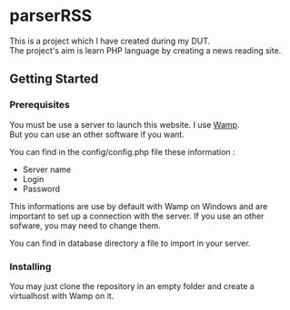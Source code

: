 # parserRSS
This is a project which I have created during my DUT.  
The project's aim is learn PHP language by creating a news reading site.  

## Getting Started

### Prerequisites
You must be use a server to launch this website. I use [Wamp](http://www.wampserver.com/en/ "link to Wamp").  
But you can use an other software if you want.

You can find in the config/config.php file these information :
- Server name
- Login
- Password  

This informations are use by default with Wamp on Windows and are important to set up a connection with the server. If you use an other sofware, you may need to change them.

You can find in database directory a file to import in your server.

### Installing  
You may just clone the repository in an empty folder and create a virtualhost with Wamp on it.